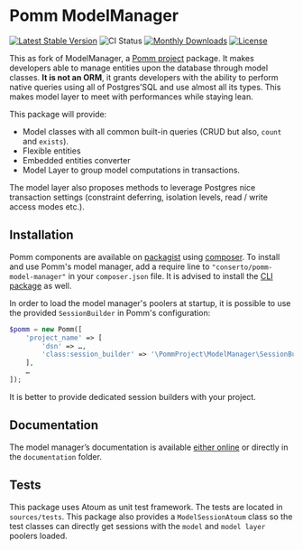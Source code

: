 # Pomm ModelManager

[![Latest Stable Version](https://poser.pugx.org/conserto/pomm-model-manager/v/stable)](https://packagist.org/packages/conserto/pomm-model-manager)
![CI Status](https://github.com/conserto/pomm-model-manager/actions/workflows/ci.yml/badge.svg)
[![Monthly Downloads](https://poser.pugx.org/conserto/pomm-model-manager/d/monthly.png)](https://packagist.org/packages/conserto/pomm-model-manager) 
[![License](https://poser.pugx.org/conserto/pomm-model-manager/license.svg)](https://packagist.org/packages/conserto/pomm-model-manager)


This as fork of ModelManager, a [Pomm project](http://www.pomm-project.org) package. It makes developers able to manage entities upon the database through model classes. **It is not an ORM**, it grants developers with the ability to perform native queries using all of Postgres’SQL and use almost all its types. This makes model layer to meet with performances while staying lean.

This package will provide:

 * Model classes with all common built-in queries (CRUD but also, `count` and `exists`).
 * Flexible entities
 * Embedded entities converter
 * Model Layer to group model computations in transactions.

The model layer also proposes methods to leverage Postgres nice transaction settings (constraint deferring, isolation levels, read / write access modes etc.).

## Installation

Pomm components are available on [packagist](https://packagist.org/packages/conserto/) using [composer](https://packagist.org/). To install and use Pomm's model manager, add a require line to `"conserto/pomm-model-manager"` in your `composer.json` file. It is advised to install the [CLI package](https://github.com/conserto/pomm-cli) as well.

In order to load the model manager's poolers at startup, it is possible to use the provided `SessionBuilder` in Pomm's configuration:

```php
$pomm = new Pomm([
    'project_name' => [
        'dsn' => …,
        'class:session_builder' => '\PommProject\ModelManager\SessionBuilder',
    ],
    …
]);
```

It is better to provide dedicated session builders with your project.

## Documentation

The model manager’s documentation is available [either online](https://github.com/conserto/pomm-model-manager/blob/master/documentation/model_manager.rst) or directly in the `documentation` folder.

## Tests

This package uses Atoum as unit test framework. The tests are located in `sources/tests`. This package also provides a `ModelSessionAtoum` class so the test classes can directly get sessions with the `model` and `model layer` poolers loaded.

